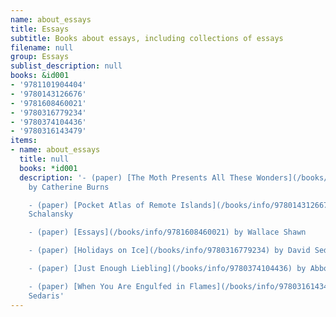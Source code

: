```yaml
---
name: about_essays
title: Essays
subtitle: Books about essays, including collections of essays
filename: null
group: Essays
sublist_description: null
books: &id001
- '9781101904404'
- '9780143126676'
- '9781608460021'
- '9780316779234'
- '9780374104436'
- '9780316143479'
items:
- name: about_essays
  title: null
  books: *id001
  description: '- (paper) [The Moth Presents All These Wonders](/books/info/9781101904404)
    by Catherine Burns

    - (paper) [Pocket Atlas of Remote Islands](/books/info/9780143126676) by Judith
    Schalansky

    - (paper) [Essays](/books/info/9781608460021) by Wallace Shawn

    - (paper) [Holidays on Ice](/books/info/9780316779234) by David Sedaris

    - (paper) [Just Enough Liebling](/books/info/9780374104436) by Abbott Joseph Liebling

    - (paper) [When You Are Engulfed in Flames](/books/info/9780316143479) by David
    Sedaris'
---
```



